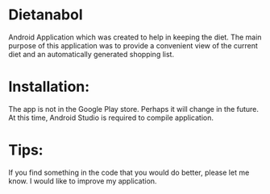 # Dietanabol
Android Application which was created to help in keeping the diet. 
The main purpose of this application was to provide a convenient view of the current diet and an automatically generated shopping list.

# Installation:
The app is not in the Google Play store. Perhaps it will change in the future. At this time, Android Studio is required to compile application.

# Tips:
If you find something in the code that you would do better, please let me know. I would like to improve my application.
